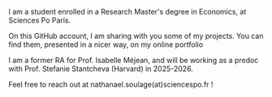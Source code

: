 I am a student enrolled in a Research Master's degree in Economics, at Sciences Po Paris. 

On this GitHub account, I am sharing with you some of my projects. You can find them, presented in a nicer way, on my online portfolio

I am a former RA for Prof. Isabelle Méjean, and will be working as a predoc with Prof. Stefanie Stantcheva (Harvard) in 2025-2026. 

Feel free to reach out at nathanael.soulage(at)sciencespo.fr ! 
<!---
NathanaelSoulage/NathanaelSoulage is a ✨ special ✨ repository because its `README.md` (this file) appears on your GitHub profile.
You can click the Preview link to take a look at your changes.
--->
